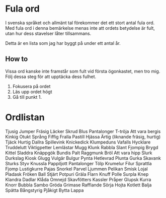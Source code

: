 # Fula ord

I svenska språket och allmänt tal förekommer det ett stort antal fula ord.
Med fula ord i denna bemärkelse menas inte att ordets betydelse är fult, utan hur dess stavelser låter tillsammans.

Detta är en lista som jag har byggt på under ett antal år.

## How to

Vissa ord kanske inte framstår som fult vid första ögonkastet, men tro mig. Följ dessa steg för att upptäcka dess fulhet.

1. Fokusera på ordet
2. Läs upp ordet högt
3. Gå till punkt 1.

# Ordlistan

Tjusig
Jumper
Fräsig
Läcker
Skrud
Blus
Pantalonger
T-tröja
Att vara bergis
Kinkig
Otukt
Språng
Fiffig
Fralla
Pastill
Hjässa
Ärtig (liknande fräsig, hurtig)
Tjäck
Hurtig
Dallra
Spillevink
Knickedick
Klumpeduns
Vafalls
Hycklare
Truddelutt
Viktigpetter
Lemlästar
Mugg
Klunk
Rabbla
Slant
Fjompig
Brygd
Kittel
Sladdra
Knäppgök
Bundis
Palt
Raggmunk
Bröl
Att vara hipp
Slurk
Durkslag
Kiosk
Glugg
Vulgär
Bulgur
Pynta
Hetlevrad
Plunta
Gurka
Skavank
Sturks
Styv
Knussla
Pappiljott
Pantalonger
Tölp
Krumelur
Filur
Sprattla
Fjomp
Lustigkurre
Pajas
Snorkel
Parvel
Ljummen
Pelikan
Smisk
Lojal
Pladask
Fröken
Ball
Stjärt
Potpuri
Gräla
Flarn
Knuff
Polle
Surpla
Knep
Klandra
Dadlar
Klåda
Omnejd
Skavfötters
Kassler
Pråper
Glupsk
Kurra
Knorr
Bubbla
Sambo
Gröda
Grimase
Rafflande
Sörja
Hojta
Kotlett
Balja
Spätta
Bångstyrig
Pjåkigt
Bytta
Lappa